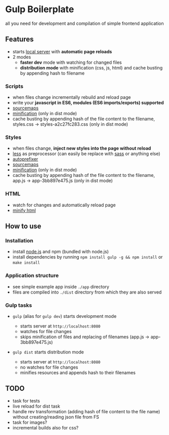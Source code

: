 # Gulp Boilerplate

all you need for development and compilation of simple frontend application

## Features

- starts [local server](https://www.browsersync.io/) with __automatic page reloads__
- 2 modes
	- __faster dev__ mode with watching for changed files
	- __distribution mode__ with minification (css, js, html) and cache busting by appending hash to filename

### Scripts

- when files change incrementally rebuild and reload page
- write your __javascript in ES6, modules (ES6 imports/exports) supported__
- [sourcemaps](https://github.com/floridoo/gulp-sourcemaps)
- [minification](https://github.com/mishoo/UglifyJS2) (only in dist mode)
- cache busting by appending hash of the file content to the filename, styles.css → styles-a2c27fc283.css (only in dist mode)

### Styles

- when files change, __inject new styles into the page without reload__
- [less](https://github.com/less/less.js) as preprocessor (can easily be replace with [sass](https://github.com/sass) or anything else)
- [autoprefixer](https://github.com/postcss/autoprefixer)
- [sourcemaps](https://github.com/floridoo/gulp-sourcemaps)
- [minification](https://github.com/jakubpawlowicz/clean-css) (only in dist mode)
- cache busting by appending hash of the file content to the filename, app.js → app-3bb897e475.js (only in dist mode)

### HTML

- watch for changes and automatically reload page
- [minify html](https://github.com/kangax/html-minifier)

## How to use

### Installation

- install [node.js](https://nodejs.org/en/) and npm (bundled with node.js)
- install dependencies by running `npm install gulp -g && npm install` or `make install`

### Application structure

- see simple example app inside `./app` directory
- files are compiled into `./dist` directory from which they are also served

### Gulp tasks

- `gulp` (alias for `gulp dev`) starts development mode
	- starts server at `http://localhost:8080`
	- watches for file changes
	- skips minification of files and replacing of filenames (app.js → app-3bb897e475.js)

- `gulp dist` starts distribution mode
	- starts server at `http://localhost:8080`
	- no watches for file changes
	- minifies resources and appends hash to their filenames

## TODO

- task for tests
- live reload for dist task
- handle rev transformation (adding hash of file content to the file name) without creating/reading json file from FS
- task for images?
- incremental builds also for css?
